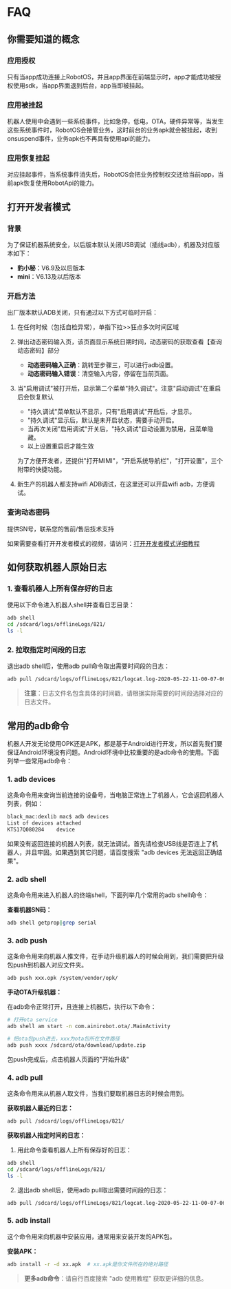 # FAQ

## 你需要知道的概念

### 应用授权
只有当app成功连接上RobotOS，并且app界面在前端显示时，app才能成功被授权使用sdk，当app界面退到后台，app当即被挂起。

### 应用被挂起
机器人使用中会遇到一些系统事件，比如急停，低电，OTA，硬件异常等，当发生这些系统事件时，RobotOS会接管业务，这时前台的业务apk就会被挂起，收到onsuspend事件，业务apk也不再具有使用api的能力。

### 应用恢复挂起
对应挂起事件，当系统事件消失后，RobotOS会把业务控制权交还给当前app，当前apk恢复使用RobotApi的能力。

## 打开开发者模式

### 背景

为了保证机器系统安全，以后版本默认关闭USB调试（插线adb），机器及对应版本如下：

- **豹小秘**：V6.9及以后版本
- **mini**：V6.13及以后版本

### 开启方法

出厂版本默认ADB关闭，只有通过以下方式可临时开启：

1. 在任何时候（包括自检异常），单指下拉>>狂点多次时间区域

2. 弹出动态密码输入页，该页面显示系统日期时间，动态密码的获取查看【查询动态密码】部分

   - **动态密码输入正确**：跳转至步骤三，可以进行adb设置。
   - **动态密码输入错误**：清空输入内容，停留在当前页面。

3. 当"启用调试"被打开后，显示第二个菜单"持久调试"。注意"启动调试"在重启后会恢复默认

   - "持久调试"菜单默认不显示，只有"启用调试"开启后，才显示。
   - "持久调试"显示后，默认是未开启状态，需要手动开启。
   - 当再次关闭"启用调试"开关后，"持久调试"自动设置为禁用，且菜单隐藏。
   - 以上设置重启后才能生效

   为了方便开发者，还提供"打开MIMI"，"开启系统导航栏"，"打开设置"，三个附带的快捷功能。

4. 新生产的机器人都支持wifi ADB调试，在这里还可以开启wifi adb，方便调试。

### 查询动态密码

提供SN号，联系您的售前/售后技术支持

如果需要查看打开开发者模式的视频，请访问：[打开开发者模式详细教程](https://doc.orionstar.com/blog/knowledge-base/%e6%89%93%e5%bc%80%e5%bc%80%e5%8f%91%e8%80%85%e6%a8%a1%e5%bc%8f/#undefined)

## 如何获取机器人原始日志

### 1. 查看机器人上所有保存好的日志

使用以下命令进入机器人shell并查看日志目录：

```bash
adb shell
cd /sdcard/logs/offlineLogs/821/
ls -l
```

### 2. 拉取指定时间段的日志

退出adb shell后，使用adb pull命令取出需要时间段的日志：

```bash
adb pull /sdcard/logs/offlineLogs/821/logcat.log-2020-05-22-11-00-07-062.tgz
```

> **注意**：日志文件名包含具体的时间戳，请根据实际需要的时间段选择对应的日志文件。

## 常用的adb命令

机器人开发无论使用OPK还是APK，都是基于Android进行开发，所以首先我们要保证Android环境没有问题。Android环境中比较重要的是adb命令的使用。下面列举一些常用adb命令：

### 1. adb devices

这条命令用来查询当前连接的设备号，当电脑正常连上了机器人，它会返回机器人列表，例如：

```bash
black_mac:dexlib mac$ adb devices
List of devices attached
KTS17Q080284    device
```

如果没有返回连接的机器人列表，就无法调试。首先请检查USB线是否连上了机器人，并且牢固。如果遇到其它问题，请百度搜索 "adb devices 无法返回正确结果"。

### 2. adb shell

这条命令用来进入机器人的终端shell，下面列举几个常用的adb shell命令：

**查看机器SN码：**
```bash
adb shell getprop|grep serial
```

### 3. adb push

这条命令用来向机器人推文件，在手动升级机器人的时候会用到，我们需要把升级包push到机器人对应文件夹。

```bash
adb push xxx.opk /system/vendor/opk/
```

**手动OTA升级机器：**

在adb命令正常打开，且连接上机器后，执行以下命令：

```bash
# 打开ota service
adb shell am start -n com.ainirobot.ota/.MainActivity

# 把ota包push进去，xxx为ota包所在文件路径
adb push xxxx /sdcard/ota/download/update.zip
```

包push完成后，点击机器人页面的"开始升级"

### 4. adb pull

这条命令用来从机器人取文件，当我们要取机器日志的时候会用到。

**获取机器人最近的日志：**
```bash
adb pull /sdcard/logs/offlineLogs/821/
```

**获取机器人指定时间的日志：**

1. 用此命令查看机器人上所有保存好的日志：
```bash
adb shell
cd /sdcard/logs/offlineLogs/821/
ls -l
```

2. 退出adb shell后，使用adb pull取出需要时间段的日志：
```bash
adb pull /sdcard/logs/offlineLogs/821/logcat.log-2020-05-22-11-00-07-062
```

### 5. adb install

这个命令用来向机器中安装应用，通常用来安装开发的APK包。

**安装APK：**
```bash
adb install -r -d xx.apk  # xx.apk是你文件所在的绝对路径
```

> **更多adb命令**：请自行百度搜索 "adb 使用教程" 获取更详细的信息。

